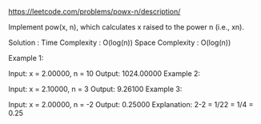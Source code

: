 https://leetcode.com/problems/powx-n/description/

Implement pow(x, n), which calculates x raised to the power n (i.e., xn).

Solution :
Time Complexity : O(log(n))
Space Complexity : O(log(n))

Example 1:

Input: x = 2.00000, n = 10
Output: 1024.00000
Example 2:

Input: x = 2.10000, n = 3
Output: 9.26100
Example 3:

Input: x = 2.00000, n = -2
Output: 0.25000
Explanation: 2-2 = 1/22 = 1/4 = 0.25